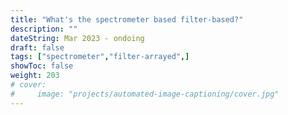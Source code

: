 ```yaml
---
title: "What's the spectrometer based filter-based?"
description: ""
dateString: Mar 2023 - ondoing
draft: false
tags: ["spectrometer","filter-arrayed",]
showToc: false
weight: 203
# cover:
#     image: "projects/automated-image-captioning/cover.jpg"
--- 
```



